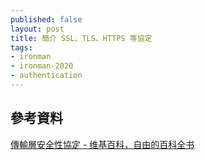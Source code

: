 ```yaml
---
published: false
layout: post
title: 簡介 SSL、TLS、HTTPS 等協定
tags:
- ironman
- ironman-2020
- authentication
---
```


## 參考資料

[傳輸層安全性協定 - 维基百科，自由的百科全书](https://zh.wikipedia.org/wiki/%E5%82%B3%E8%BC%B8%E5%B1%A4%E5%AE%89%E5%85%A8%E6%80%A7%E5%8D%94%E5%AE%9A)
